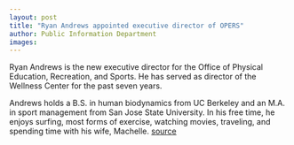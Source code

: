 ```yaml
---
layout: post
title: "Ryan Andrews appointed executive director of OPERS"
author: Public Information Department
images:
---
```


Ryan Andrews is the new executive director for the Office of Physical Education, Recreation, and Sports. He has served as director of the Wellness Center for the past seven years.

Andrews holds a B.S. in human biodynamics from UC Berkeley and an M.A. in sport management from San Jose State University. In his free time, he enjoys surfing, most forms of exercise, watching movies, traveling, and spending time with his wife, Machelle.
[source](http://www1.ucsc.edu/currents/06-07/03-19/andrews.asp "Permalink to andrews")
